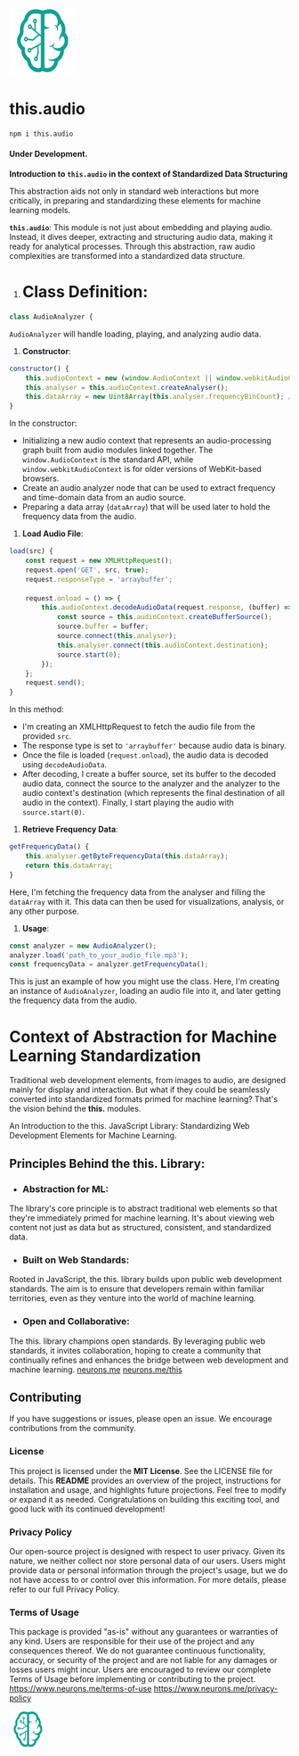<img src="./_._.svg" alt="SVG Image" width="123" height="123" style="width123px; height:123px;">

# this.audio

```bash
npm i this.audio
```

#### Under Development.

**Introduction to `this.audio` in the context of Standardized Data Structuring**

This abstraction aids not only in standard web interactions but more critically, in preparing and standardizing these elements for machine learning models.

**`this.audio`**: This module is not just about embedding and playing audio. Instead, it dives deeper, extracting and structuring audio data, making it ready for analytical processes. Through this abstraction, raw audio complexities are transformed into a standardized data structure.


1. # **Class Definition**:

```js
class AudioAnalyzer {
```

`AudioAnalyzer` will handle loading, playing, and analyzing audio data.

1. **Constructor**:

```js
constructor() {
    this.audioContext = new (window.AudioContext || window.webkitAudioContext)();
    this.analyser = this.audioContext.createAnalyser();
    this.dataArray = new Uint8Array(this.analyser.frequencyBinCount); // For frequency data
}
```

In the constructor:

- Initializing a new audio context that represents an audio-processing graph built from audio modules linked together. The `window.AudioContext` is the standard API, while `window.webkitAudioContext` is for older versions of WebKit-based browsers.
- Create an audio analyzer node that can be used to extract frequency and time-domain data from an audio source.
- Preparing a data array (`dataArray`) that will be used later to hold the frequency data from the audio.

1. **Load Audio File**:

```js
load(src) {
    const request = new XMLHttpRequest();
    request.open('GET', src, true);
    request.responseType = 'arraybuffer';
    
    request.onload = () => {
        this.audioContext.decodeAudioData(request.response, (buffer) => {
            const source = this.audioContext.createBufferSource();
            source.buffer = buffer;
            source.connect(this.analyser);
            this.analyser.connect(this.audioContext.destination);
            source.start(0);
        });
    };
    request.send();
}
```

In this method:
- I'm creating an XMLHttpRequest to fetch the audio file from the provided `src`.
- The response type is set to `'arraybuffer'` because audio data is binary.
- Once the file is loaded (`request.onload`), the audio data is decoded using `decodeAudioData`.
- After decoding, I create a buffer source, set its buffer to the decoded audio data, connect the source to the analyzer and the analyzer to the audio context's destination (which represents the final destination of all audio in the context). Finally, I start playing the audio with `source.start(0)`.

1. **Retrieve Frequency Data**:
```js
getFrequencyData() {
    this.analyser.getByteFrequencyData(this.dataArray);
    return this.dataArray;
}
```

Here, I'm fetching the frequency data from the analyser and filling the `dataArray` with it. This data can then be used for visualizations, analysis, or any other purpose.

1. **Usage**:

```js
const analyzer = new AudioAnalyzer();
analyzer.load('path_to_your_audio_file.mp3');
const frequencyData = analyzer.getFrequencyData();
```

This is just an example of how you might use the class. Here, I'm creating an instance of `AudioAnalyzer`, loading an audio file into it, and later getting the frequency data from the audio.

# Context of Abstraction for Machine Learning Standardization
Traditional web development elements, from images to audio, are designed mainly for display and interaction. But what if they could be seamlessly converted into standardized formats primed for machine learning? That's the vision behind the **this.** modules.

An Introduction to the this. JavaScript Library: Standardizing Web Development Elements for Machine Learning.

## Principles Behind the this. Library:

- ### **Abstraction for ML:**
 The library's core principle is to abstract traditional web elements so that they're immediately primed for machine learning. It's about viewing web content not just as data but as structured, consistent, and standardized data.

- ### **Built on Web Standards:** 
Rooted in JavaScript, the this. library builds upon public web development standards. The aim is to ensure that developers remain within familiar territories, even as they venture into the world of machine learning.

- ### **Open and Collaborative:** 
The this. library champions open standards. By leveraging public web standards, it invites collaboration, hoping to create a community that continually refines and enhances the bridge between web development and machine learning.
[neurons.me](https://www.neurons.me)
[neurons.me/this](https://www.neurons.me/this)

## Contributing
If you have suggestions or issues, please open an issue. We encourage contributions from the community.
### License
This project is licensed under the **MIT License**. See the LICENSE file for details.
This **README** provides an overview of the project, instructions for installation and usage, and highlights future projections. Feel free to modify or expand it as needed. Congratulations on building this exciting tool, and good luck with its continued development!
### Privacy Policy
Our open-source project is designed with respect to user privacy. Given its nature, we neither collect nor store personal data of our users. Users might provide data or personal information through the project's usage, but we do not have access to or control over this information. For more details, please refer to our full Privacy Policy.
### Terms of Usage
This package is provided "as-is" without any guarantees or warranties of any kind. Users are responsible for their use of the project and any consequences thereof. We do not guarantee continuous functionality, accuracy, or security of the project and are not liable for any damages or losses users might incur. Users are encouraged to review our complete Terms of Usage before implementing or contributing to the project.
https://www.neurons.me/terms-of-use
https://www.neurons.me/privacy-policy

<img src="./_._.svg" alt="SVG Image" width="69" height="69" style="width69px; height:69px;">